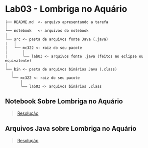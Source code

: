 # Lab03 - Lombriga no Aquário
~~~
├── README.md  <- arquivo apresentando a tarefa
│
└── notebook   <- arquivos do notebook
│
└── src <- pasta de arquivos fonte Java (.java)
|   │
|   └── mc322 <- raiz do seu pacote
|       │
|       └── lab03 <- arquivos fonte .java (feitos no eclipse ou equivalente)
│
└── bin <- pasta de arquivos binários Java (.class)
   │
   └── mc322 <- raiz do seu pacote
       │
       └── lab03 <- arquivos binários .class
~~~

## Notebook Sobre Lombriga no Aquário
> [Resolução](https://github.com/Rai0Catodic0/MC322/blob/main/Lab02/notebook/lab02-java-estruturas-ra177836.ipynb)

## Arquivos Java sobre Lombriga no Aquário
> [Resolução]()